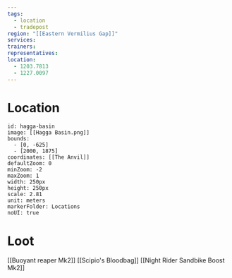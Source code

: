 ```yaml
---
tags:
  - location
  - tradepost
region: "[[Eastern Vermilius Gap]]"
services:
trainers:
representatives:
location:
  - 1203.7813
  - 1227.0097
---
```

# Location
```leaflet
id: hagga-basin
image: [[Hagga Basin.png]]
bounds:
  - [0, -625]
  - [2000, 1875]
coordinates: [[The Anvil]]
defaultZoom: 0
minZoom: -2
maxZoom: 1
width: 250px
height: 250px
scale: 2.81
unit: meters
markerFolder: Locations
noUI: true
```
# Loot
[[Buoyant reaper Mk2]]
[[Scipio's Bloodbag]]
[[Night Rider Sandbike Boost Mk2]]

